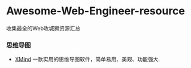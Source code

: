 # Awesome-Web-Engineer-resource
收集最全的Web攻城狮资源汇总

###  思维导图

* [XMind](http://www.xmind.net/)  一款实用的思维导图软件，简单易用、美观、功能强大.
